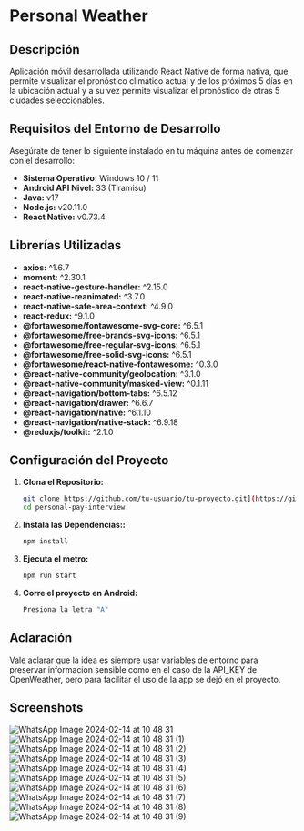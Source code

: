 # Personal Weather

## Descripción

Aplicación móvil desarrollada utilizando React Native de forma nativa, que permite visualizar el pronóstico climático actual y de los próximos 5 días en la ubicación actual y a su vez permite visualizar el pronóstico de otras 5 ciudades seleccionables. 

## Requisitos del Entorno de Desarrollo

Asegúrate de tener lo siguiente instalado en tu máquina antes de comenzar con el desarrollo:

- **Sistema Operativo:** Windows 10 / 11
- **Android API Nivel:** 33 (Tiramisu)
- **Java:** v17
- **Node.js:** v20.11.0
- **React Native:** v0.73.4

## Librerías Utilizadas

- **axios:** ^1.6.7
- **moment:** ^2.30.1
- **react-native-gesture-handler:** ^2.15.0
- **react-native-reanimated:** ^3.7.0
- **react-native-safe-area-context:** ^4.9.0
- **react-redux:** ^9.1.0
- **@fortawesome/fontawesome-svg-core:** ^6.5.1
- **@fortawesome/free-brands-svg-icons:** ^6.5.1
- **@fortawesome/free-regular-svg-icons:** ^6.5.1
- **@fortawesome/free-solid-svg-icons:** ^6.5.1
- **@fortawesome/react-native-fontawesome:** ^0.3.0
- **@react-native-community/geolocation:** ^3.1.0
- **@react-native-community/masked-view:** ^0.1.11
- **@react-navigation/bottom-tabs:** ^6.5.12
- **@react-navigation/drawer:** ^6.6.7
- **@react-navigation/native:** ^6.1.10
- **@react-navigation/native-stack:** ^6.9.18
- **@reduxjs/toolkit:** ^2.1.0

## Configuración del Proyecto

1. **Clona el Repositorio:**
   ```bash
   git clone https://github.com/tu-usuario/tu-proyecto.git](https://github.com/FedeBatt/personal-pay-interview.git)
   cd personal-pay-interview

2. **Instala las Dependencias::**
   ```bash
   npm install
   
3. **Ejecuta el metro:**
   ```bash
   npm run start

3. **Corre el proyecto en Android:**
   ```bash
   Presiona la letra "A"

## Aclaración
Vale aclarar que la idea es siempre usar variables de entorno para preservar informacion sensible como en el caso de la API_KEY de OpenWeather, pero para facilitar el uso de la app se dejó en el proyecto.

## Screenshots

![WhatsApp Image 2024-02-14 at 10 48 31](https://github.com/FedeBatt/personal-pay-interview/assets/59941634/ce2cd0ae-7e37-491f-9d6d-e5b0f6d697f3)
![WhatsApp Image 2024-02-14 at 10 48 31 (1)](https://github.com/FedeBatt/personal-pay-interview/assets/59941634/fbb7f7a5-31da-4ac7-9d02-575c2e1554b9)
![WhatsApp Image 2024-02-14 at 10 48 31 (2)](https://github.com/FedeBatt/personal-pay-interview/assets/59941634/c4f27a99-587e-475a-9645-a2de5069406d)
![WhatsApp Image 2024-02-14 at 10 48 31 (3)](https://github.com/FedeBatt/personal-pay-interview/assets/59941634/255646d7-5399-44f0-9a1b-06461e656c17)
![WhatsApp Image 2024-02-14 at 10 48 31 (4)](https://github.com/FedeBatt/personal-pay-interview/assets/59941634/a5132992-6fb0-43f9-97b9-71e8dc336a16)
![WhatsApp Image 2024-02-14 at 10 48 31 (5)](https://github.com/FedeBatt/personal-pay-interview/assets/59941634/fef58d4f-c955-4ce2-aba1-26e0ed564927)
![WhatsApp Image 2024-02-14 at 10 48 31 (6)](https://github.com/FedeBatt/personal-pay-interview/assets/59941634/4e784448-ac5c-4817-aa54-72ea3bab72c9)
![WhatsApp Image 2024-02-14 at 10 48 31 (7)](https://github.com/FedeBatt/personal-pay-interview/assets/59941634/1518bee8-251f-4970-9a56-36123b50032c)
![WhatsApp Image 2024-02-14 at 10 48 31 (8)](https://github.com/FedeBatt/personal-pay-interview/assets/59941634/d6207426-012c-407b-ad17-4fac6d6d13cd)
![WhatsApp Image 2024-02-14 at 10 48 31 (9)](https://github.com/FedeBatt/personal-pay-interview/assets/59941634/7a253670-4684-4736-82f0-0efe5d3d63b3)
